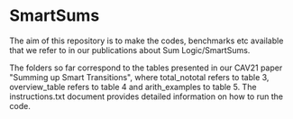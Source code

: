 # SmartSums

The aim of this repository is to make the codes, benchmarks etc available that we refer to in our publications about Sum Logic/SmartSums.

The folders so far correspond to the tables presented in our CAV21 paper "Summing up Smart Transitions", where total_nototal refers to table 3, overview_table refers to table 4 and arith_examples to table 5.
The instructions.txt document provides detailed information on how to run the code.